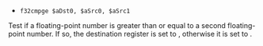 * `f32cmpge $aDst0, $aSrc0, $aSrc1`

Test if a floating-point number is greater than or equal to a second
floating-point number. If so, the destination register is set to ,
otherwise it is set to .
